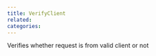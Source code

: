 ```yaml
---
title: VerifyClient
related:
categories:
---
```


Verifies whether request is from valid client or not